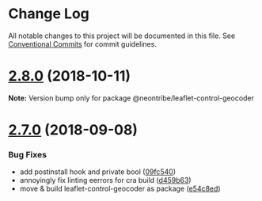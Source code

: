 # Change Log

All notable changes to this project will be documented in this file.
See [Conventional Commits](https://conventionalcommits.org) for commit guidelines.

# [2.8.0](https://github.com/perliedman/leaflet-control-geocoder/compare/v2.7.0...v2.8.0) (2018-10-11)

**Note:** Version bump only for package @neontribe/leaflet-control-geocoder





<a name="2.7.0"></a>
# [2.7.0](https://github.com/perliedman/leaflet-control-geocoder/compare/v2.6.0...v2.7.0) (2018-09-08)


### Bug Fixes

* add postinstall hook and private bool ([09fc540](https://github.com/perliedman/leaflet-control-geocoder/commit/09fc540))
* annoyingly fix linting eerrors for cra build ([d459b63](https://github.com/perliedman/leaflet-control-geocoder/commit/d459b63))
* move & build leaflet-control-geocoder as package ([e54c8ed](https://github.com/perliedman/leaflet-control-geocoder/commit/e54c8ed))

